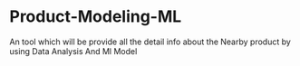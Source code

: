 # Product-Modeling-ML
An tool which will be provide all the detail info about the Nearby product by using Data Analysis And Ml Model
